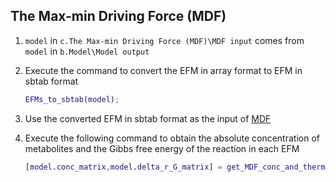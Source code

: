 ## The Max-min Driving Force (MDF)

1. `model` in `c.The Max-min Driving Force (MDF)\MDF input` comes from `model` in `b.Model\Model output`

2. Execute the command to convert the EFM in array format to EFM in sbtab format

   ```matlab
   EFMs_to_sbtab(model);
   ```

3. Use the converted EFM in sbtab format as the input of [MDF](https://gitlab.com/equilibrator/equilibrator-pathway)

4. Execute the following  command to obtain the absolute concentration of metabolites  and the Gibbs free energy of the reaction in each EFM

   ```matlab
   [model.conc_matrix,model.delta_r_G_matrix] = get_MDF_conc_and_therm_matrix(model);
   ```
